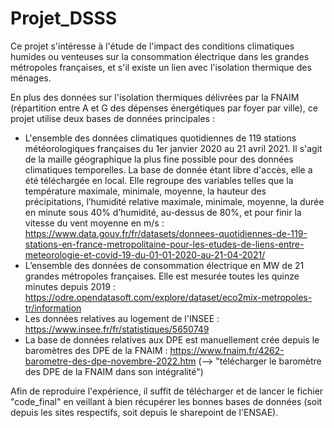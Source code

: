 # Projet_DSSS

Ce projet s'intéresse à l'étude de l'impact des conditions climatiques humides ou venteuses sur la consommation électrique dans les grandes métropoles françaises, et s'il existe un lien avec l'isolation thermique des ménages. 

En plus des données sur l'isolation thermiques délivrées par la FNAIM (répartition entre A et G des dépenses énergétiques par foyer par ville), ce projet utilise deux bases de données principales :
- L'ensemble des données climatiques quotidiennes de 119 stations météorologiques françaises du 1er janvier 2020 au 21 avril 2021. Il s'agit de la maille géographique la plus fine possible pour des données climatiques temporelles. La base de donnée étant libre d'accès, elle a été téléchargée en local. Elle regroupe des variables telles que la température maximale, minimale, moyenne, la hauteur des précipitations, l’humidité relative maximale, minimale, moyenne, la durée en minute sous 40\% d’humidité, au-dessus de 80\%, et pour finir la vitesse du vent moyenne en m/s : https://www.data.gouv.fr/fr/datasets/donnees-quotidiennes-de-119-stations-en-france-metropolitaine-pour-les-etudes-de-liens-entre-meteorologie-et-covid-19-du-01-01-2020-au-21-04-2021/
- L’ensemble des données de consommation électrique en MW de 21 grandes métropoles françaises. Elle est mesurée toutes les quinze minutes depuis 2019 : https://odre.opendatasoft.com/explore/dataset/eco2mix-metropoles-tr/information
- Les données relatives au logement de l'INSEE : https://www.insee.fr/fr/statistiques/5650749
- La base de données relatives aux DPE est manuellement crée depuis le baromètres des DPE de la FNAIM : https://www.fnaim.fr/4262-barometre-des-dpe-novembre-2022.htm (--> "télécharger le baromètre des DPE de la FNAIM dans son intégralité")

Afin de reproduire l'expérience, il suffit de télécharger et de lancer le fichier "code_final" en veillant à bien récupérer les bonnes bases de données (soit depuis les sites respectifs, soit depuis le sharepoint de l'ENSAE).
